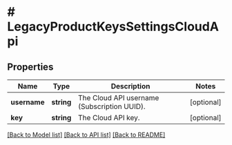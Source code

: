 # # LegacyProductKeysSettingsCloudApi

## Properties

Name | Type | Description | Notes
------------ | ------------- | ------------- | -------------
**username** | **string** | The Cloud API username (Subscription UUID). | [optional]
**key** | **string** | The Cloud API key. | [optional]

[[Back to Model list]](../../README.md#models) [[Back to API list]](../../README.md#endpoints) [[Back to README]](../../README.md)
